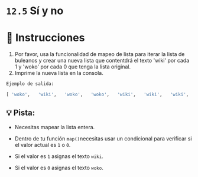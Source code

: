 # `12.5` Sí y no

# 📝 Instrucciones
1. Por favor, usa la funcionalidad de mapeo de lista para iterar la lista de buleanos y crear una nueva lista
   que contentdrá el texto 'wiki' por cada 1 y 'woko' por cada 0 que tenga la lista original.
2. Imprime la nueva lista en la consola.

```py
Ejemplo de salida:

[ 'woko',   'wiki',   'woko',   'woko',   'wiki',   'wiki',   'wiki',   'woko',   'woko',   'wiki',   'woko',   'wiki',   'wiki',   'woko',   'woko',   'woko',   'woko',   'woko',   'woko',   'woko',   'woko',   'wiki',   'woko',   'woko',   'woko',   'woko',   'wiki' ]
```

## 💡 Pista:

- Necesitas mapear la lista entera.

- Dentro de tu función `map()`necesitas usar un condicional para verificar si el valor actual es `1` o `0`.

- Si el valor es `1` asignas el texto `wiki`.

- Si el valor es `0` asignas el texto `woko`.